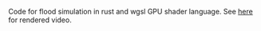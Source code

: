 Code for flood simulation in rust and wgsl GPU shader language. See [here](https://youtube.com/shorts/xG68oXEtvKs?feature=share) for rendered video.
